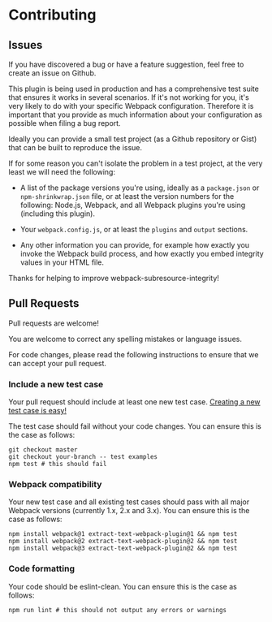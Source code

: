 # Contributing

## Issues

If you have discovered a bug or have a feature suggestion, feel free
to create an issue on Github.

This plugin is being used in production and has a comprehensive test
suite that ensures it works in several scenarios.  If it's not working
for you, it's very likely to do with your specific Webpack
configuration.  Therefore it is important that you provide as much
information about your configuration as possible when filing a bug
report.

Ideally you can provide a small test project (as a Github repository
or Gist) that can be built to reproduce the issue.

If for some reason you can't isolate the problem in a test project, at
the very least we will need the following:

- A list of the package versions you're using, ideally as a
  `package.json` or `npm-shrinkwrap.json` file, or at least the
  version numbers for the following: Node.js, Webpack, and all Webpack
  plugins you're using (including this plugin).

- Your `webpack.config.js`, or at least the `plugins` and `output`
  sections.

- Any other information you can provide, for example how exactly you
  invoke the Webpack build process, and how exactly you embed
  integrity values in your HTML file.

Thanks for helping to improve webpack-subresource-integrity!

## Pull Requests

Pull requests are welcome!

You are welcome to correct any spelling mistakes or language issues.

For code changes, please read the following instructions to ensure
that we can accept your pull request.

### Include a new test case

Your pull request should include at least one new test case.
[Creating a new test case is easy!](examples/README.md#adding-a-test-case)

The test case should fail without your code changes.  You can ensure
this is the case as follows:

```shell
git checkout master
git checkout your-branch -- test examples
npm test # this should fail
```

### Webpack compatibility

Your new test case and all existing test cases should pass with all
major Webpack versions (currently 1.x, 2.x and 3.x).  You can ensure
this is the case as follows:

```shell
npm install webpack@1 extract-text-webpack-plugin@1 && npm test
npm install webpack@2 extract-text-webpack-plugin@2 && npm test
npm install webpack@3 extract-text-webpack-plugin@2 && npm test
```

### Code formatting

Your code should be eslint-clean.  You can ensure this is the case as
follows:

```shell
npm run lint # this should not output any errors or warnings
```
